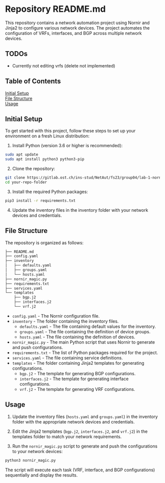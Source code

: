# Repository README.md
This repository contains a network automation project using Nornir and Jinja2 to configure various network devices. The project automates the configuration of VRFs, interfaces, and BGP across multiple network devices.

## TODOs
- Currently not editing vrfs (delete not implemented)

## Table of Contents
[Initial Setup](#initial-setup) \
[File Structure](#file-structure) \
[Usage](#usage)

## Initial Setup
To get started with this project, follow these steps to set up your environment on a fresh Linux distribution:

1. Install Python (version 3.6 or higher is recommended):
```sh
sudo apt update
sudo apt install python3 python3-pip
```

2. Clone the repository:
```sh
git clone https://gitlab.ost.ch/ins-stud/NetAut/fs23/group04/lab-1-nornir.git
cd your-repo-folder
```

3. Install the required Python packages:
```sh
pip3 install -r requirements.txt
```

4. Update the inventory files in the inventory folder with your network devices and credentials.

## File Structure
The repository is organized as follows:
```sh
├── README.md
├── config.yaml
├── inventory
│   ├── defaults.yaml
│   ├── groups.yaml
│   └── hosts.yaml
├── nornir_magic.py
├── requirements.txt
├── services.yaml
└── templates
    ├── bgp.j2
    ├── interfaces.j2
    └── vrf.j2
```
- `config.yaml` - The Nornir configuration file.
- `inventory` - The folder containing the inventory files.
    - `defaults.yaml` - The file containing default values for the inventory.
    - `groups.yaml` - The file containing the definition of device groups.
    - `hosts.yaml` - The file containing the definition of devices.
- `nornir_magic.py` - The main Python script that uses Nornir to generate and push configurations.
- `requirements.txt` - The list of Python packages required for the project.
- `services.yaml` - The file containing service definitions.
- `templates` - The folder containing Jinja2 templates for generating configurations.
    - `bgp.j2` - The template for generating BGP configurations.
    - `interfaces.j2` - The template for generating interface configurations.
    - `vrf.j2` - The template for generating VRF configurations.

## Usage
1. Update the inventory files (`hosts.yaml` and `groups.yaml`) in the inventory folder with the appropriate network devices and credentials.

2. Edit the Jinja2 templates (`bgp.j2`, `interfaces.j2`, and `vrf.j2`) in the templates folder to match your network requirements.

3. Run the `nornir_magic.py` script to generate and push the configurations to your network devices:

```py
python3 nornir_magic.py
```
The script will execute each task (VRF, interface, and BGP configurations) sequentially and display the results.